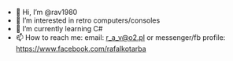- 👋 Hi, I’m @rav1980
- 👀 I’m interested in retro computers/consoles
- 🌱 I’m currently learning C#
- 📫 How to reach me: email: r_a_v@o2.pl or messenger/fb profile: https://www.facebook.com/rafalkotarba 

<!---
rav1980/rav1980 is a ✨ special ✨ repository because its `README.md` (this file) appears on your GitHub profile.
You can click the Preview link to take a look at your changes.
--->
